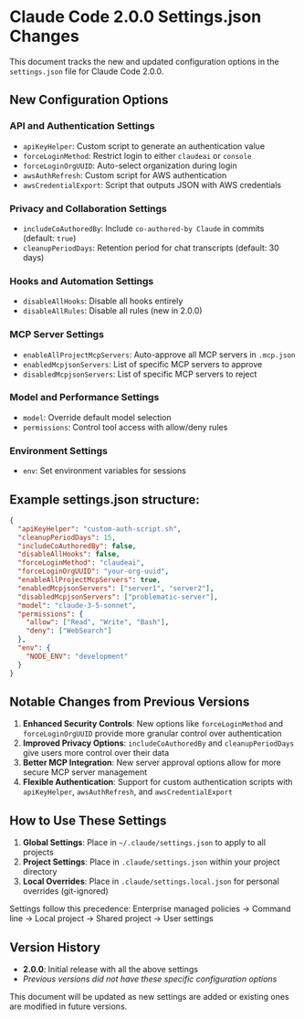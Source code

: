 # Claude Code 2.0.0 Settings.json Changes

This document tracks the new and updated configuration options in the `settings.json` file for Claude Code 2.0.0.

## New Configuration Options

### API and Authentication Settings
- `apiKeyHelper`: Custom script to generate an authentication value
- `forceLoginMethod`: Restrict login to either `claudeai` or `console`
- `forceLoginOrgUUID`: Auto-select organization during login
- `awsAuthRefresh`: Custom script for AWS authentication
- `awsCredentialExport`: Script that outputs JSON with AWS credentials

### Privacy and Collaboration Settings
- `includeCoAuthoredBy`: Include `co-authored-by Claude` in commits (default: `true`)
- `cleanupPeriodDays`: Retention period for chat transcripts (default: 30 days)

### Hooks and Automation Settings
- `disableAllHooks`: Disable all hooks entirely
- `disableAllRules`: Disable all rules (new in 2.0.0)

### MCP Server Settings
- `enableAllProjectMcpServers`: Auto-approve all MCP servers in `.mcp.json`
- `enabledMcpjsonServers`: List of specific MCP servers to approve
- `disabledMcpjsonServers`: List of specific MCP servers to reject

### Model and Performance Settings
- `model`: Override default model selection
- `permissions`: Control tool access with allow/deny rules

### Environment Settings
- `env`: Set environment variables for sessions

## Example settings.json structure:
```json
{
  "apiKeyHelper": "custom-auth-script.sh",
  "cleanupPeriodDays": 15,
  "includeCoAuthoredBy": false,
  "disableAllHooks": false,
  "forceLoginMethod": "claudeai",
  "forceLoginOrgUUID": "your-org-uuid",
  "enableAllProjectMcpServers": true,
  "enabledMcpjsonServers": ["server1", "server2"],
  "disabledMcpjsonServers": ["problematic-server"],
  "model": "claude-3-5-sonnet",
  "permissions": {
    "allow": ["Read", "Write", "Bash"],
    "deny": ["WebSearch"]
  },
  "env": {
    "NODE_ENV": "development"
  }
}
```

## Notable Changes from Previous Versions

1. **Enhanced Security Controls**: New options like `forceLoginMethod` and `forceLoginOrgUUID` provide more granular control over authentication
2. **Improved Privacy Options**: `includeCoAuthoredBy` and `cleanupPeriodDays` give users more control over their data
3. **Better MCP Integration**: New server approval options allow for more secure MCP server management
4. **Flexible Authentication**: Support for custom authentication scripts with `apiKeyHelper`, `awsAuthRefresh`, and `awsCredentialExport`

## How to Use These Settings

1. **Global Settings**: Place in `~/.claude/settings.json` to apply to all projects
2. **Project Settings**: Place in `.claude/settings.json` within your project directory
3. **Local Overrides**: Place in `.claude/settings.local.json` for personal overrides (git-ignored)

Settings follow this precedence: 
Enterprise managed policies → Command line → Local project → Shared project → User settings

## Version History

- **2.0.0**: Initial release with all the above settings
- _Previous versions did not have these specific configuration options_

This document will be updated as new settings are added or existing ones are modified in future versions.